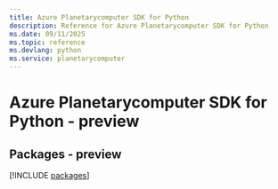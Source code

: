 ```yaml
---
title: Azure Planetarycomputer SDK for Python
description: Reference for Azure Planetarycomputer SDK for Python
ms.date: 09/11/2025
ms.topic: reference
ms.devlang: python
ms.service: planetarycomputer
---
```

# Azure Planetarycomputer SDK for Python - preview
## Packages - preview
[!INCLUDE [packages](planetarycomputer-index.md)]